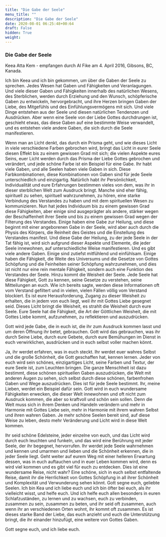 ```yaml
---
title: "Die Gabe der Seele"
menu_title: ""
description: "Die Gabe der Seele"
date: 2020-08-01 06:25:48+00:64
draft: False
hidden: True
weight:
---
```

### Die Gabe der Seele

Keea Atta Kem - empfangen durch Al Fike am 4. April 2016, Gibsons, BC, Kanada.

Ich bin Keea und ich bin gekommen, um über die Gaben der Seele zu sprechen. Jedes Wesen hat Gaben und Fähigkeiten und Veranlagungen. Und viele dieser Gaben und Fähigkeiten innerhalb des natürlichen Wesens, des Sterblichen, werden durch Erziehung und den Wunsch, schöpferische Gaben zu entwickeln, hervorgebracht, und ihre Herzen bringen Gaben der Liebe, des Mitgefühls und des Einfühlungsvermögens mit sich. Und viele Dinge entstehen aus der Seele und diesen natürlichen Tendenzen und Ausdrücken. Aber wenn eine Seele von der Liebe Gottes durchdrungen ist, geschieht etwas, das diese Gaben auf eine bestimmte Weise verwandelt, und es entstehen viele andere Gaben, die sich durch die Seele manifestieren.

Wenn man an Licht denkt, das durch ein Prisma geht, und wie dieses Licht in viele verschiedene Farben gebrochen wird, bringt das Licht in eurer Seele diesen Effekt bis zu einem gewissen Grad mit sich; die vielen Aspekte eures Seins, euer Licht werden durch das Prisma der Liebe Gottes gebrochen und verändert, und jede schöne Farbe ist ein Beispiel für eine Gabe. Ihr habt viele Gaben, und alle Seelen haben viele Gaben in sich. Diese Farbkombinationen, diese Kombinationen von Gaben sind für jede Seele unterschiedlich und einzigartig. Natürlich habt ihr Persönlichkeit, Individualität und eure Erfahrungen bestimmen vieles von dem, was ihr in dieser sterblichen Welt zum Ausdruck bringt. Manche sind eher fähig, spirituell zu sehen, spirituell wahrzunehmen, zu hören, eine starke Verbindung des Verstandes zu haben und mit dem spirituellen Wesen zu kommunizieren. Nun hat jedes Individuum bis zu einem gewissen Grad diese Fähigkeiten, aber einige sind ausgeprägter als andere, stärker wegen der Beschaffenheit ihrer Seele und bis zu einem gewissen Grad wegen der Filterung des Verstandes. Einige haben eine Gabe zur Heilung, und diese beginnt mit einer angeborenen Gabe in der Seele, wird aber auch durch die Physis des Körpers, die Reinheit des Geistes und die Einstellung des Verstandes manifest. Und diese Gabe der Heilung, zu der jede Seele in der Tat fähig ist, wird sich aufgrund dieser Aspekte und Elemente, die jeder Seele innewohnen, auf unterschiedliche Weise manifestieren. Und es gibt viele andere Gaben. Einige sind zutiefst mitfühlend und einfühlsam. Einige haben die Fähigkeit, die Weite des Universums und die Gesetze von Gottes Schöpfung und die Feinheiten seiner Schöpfung wahrzunehmen, und dies ist nicht nur eine rein mentale Fähigkeit, sondern auch eine Funktion des Verstandes der Seele.
Hinzu kommt die Weisheit der Seele. Jede Seele hat diese Fähigkeit, Gott zu kennen, seine Gesetze zu verstehen, seine Mitteilungen an euch. Wie ich bereits sagte, werden diese Informationen oft vom Verstand gefiltert und in vielen, vielen Fällen völlig vom Verstand blockiert. Es ist eure Herausforderung, Zugang zu dieser Weisheit zu erhalten, die in jedem von euch liegt, weil ihr mit Gottes Liebe gesegnet seid. Dieses Licht bringt die Weisheit, es strahlt die Weisheit durch eure Seele. Eure Seele hat die Fähigkeit, die Art der Göttlichen Weisheit, die mit Gottes Liebe kommt, aufzunehmen, zu reflektieren und auszudrücken.

Gott wird jede Gabe, die in euch ist, die ihr zum Ausdruck kommen lasst und um deren Öffnung ihr betet, gebrauchen. Gott wird das gebrauchen, was ihr durch Seine Liebe, durch eure Gebete, durch eure Bemühungen im Dienst in euch verwirklichen, ausdrücken und in euch selbst voller machen könnt.

Ja, ihr werdet erfahren, was in euch steckt. Ihr werdet euer wahres Selbst und die große Schönheit, die Gott geschaffen hat, kennen lernen. Jeder von euch wird sein schönes, einzigartiges Licht, seine Farben und Textur, der eure Seele ist, zum Leuchten bringen. Die ganze Menschheit ist dazu bestimmt, diese schönen spirituellen Gaben auszudrücken, die Welt mit anderen Augen zu sehen, sich selbst durch diese schönen, farbenfrohen Gaben und Wege auszudrücken. Dies ist für jede Seele bestimmt. Ihr, meine Lieben, werdet ein Beispiel dafür sein. Gott wird in euch wundersame Fähigkeiten erwecken, die dieser Welt innewohnen und oft nicht zum Ausdruck kommen, die aber so kraftvoll und schön sein sollen. Denn die Welt muss sich in ihrem Denken und Handeln verändern und mehr in Harmonie mit Gottes Liebe sein, mehr in Harmonie mit ihrem wahren Selbst und ihren wahren Gaben. Je mehr schöne Seelen bereit sind, auf diese Weise zu leben, desto mehr Veränderung und Licht wird in diese Welt kommen.

Ihr seid schöne Edelsteine, jeder einzelne von euch, und das Licht wird durch euch leuchten und funkeln, und das wird eine Berührung mit jeder Seele, der ihr begegnet, hervorrufen. Ihr werdet jede Seele wahrnehmen und kennen und umarmen und lieben und die Schönheit erkennen, die in jeder Seele liegt. Geht weiter auf eurem Weg mit einer helleren Erwartung dessen, was in euch auftauchen und in euer Leben kommen wird, denn es wird viel kommen und es gibt viel für euch zu entdecken. Dies ist eine wundersame Reise, nicht wahr? Eine schöne, sich in euch selbst entfaltende Reise, damit ihr die Herrlichkeit von Gottes Schöpfung in all ihrer Schönheit und Komplexität und Verwunderung sehen könnt. Gott segne euch, geliebte Seelen. Ich bin Kea und ich liebe euch und ich bin öfter bei euch, als ihr vielleicht wisst, und helfe euch. Und ich helfe euch allen besonders in euren Schlafzuständen, zu lernen und zu wachsen, euch zu verbinden, zusammen zu sein, zusammen zu beten, und ihr seid oft zusammen, auch wenn ihr an verschiedenen Orten wohnt, ihr kommt oft zusammen. Es ist dieses starke Band der Liebe, das euch anzieht und euch die Unterstützung bringt, die ihr einander hinzufügt, eine weitere von Gottes Gaben.

Gott segne euch, und ich liebe euch.
